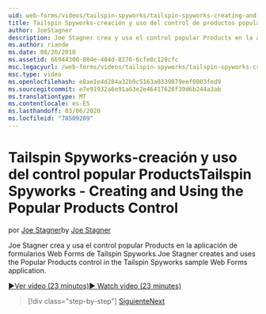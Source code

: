 ```yaml
---
uid: web-forms/videos/tailspin-spyworks/tailspin-spyworks-creating-and-using-the-popular-products-control
title: Tailspin Spyworks-creación y uso del control de productos populares | Microsoft Docs
author: JoeStagner
description: Joe Stagner crea y usa el control popular Products en la aplicación de formularios Web Forms de Tailspin Spyworks.
ms.author: riande
ms.date: 08/26/2010
ms.assetid: 66944300-804e-484d-8176-6cfe8c128cfc
msc.legacyurl: /web-forms/videos/tailspin-spyworks/tailspin-spyworks-creating-and-using-the-popular-products-control
msc.type: video
ms.openlocfilehash: e8ae1e4d284a32b9c5163a0339879eef0803fed9
ms.sourcegitcommit: e7e91932a6e91a63e2e46417626f39d6b244a3ab
ms.translationtype: MT
ms.contentlocale: es-ES
ms.lasthandoff: 03/06/2020
ms.locfileid: "78509209"
---
```

# <a name="tailspin-spyworks---creating-and-using-the-popular-products-control"></a><span data-ttu-id="07e7c-103">Tailspin Spyworks-creación y uso del control popular Products</span><span class="sxs-lookup"><span data-stu-id="07e7c-103">Tailspin Spyworks - Creating and Using the Popular Products Control</span></span>

<span data-ttu-id="07e7c-104">por [Joe Stagner](https://github.com/JoeStagner)</span><span class="sxs-lookup"><span data-stu-id="07e7c-104">by [Joe Stagner](https://github.com/JoeStagner)</span></span>

<span data-ttu-id="07e7c-105">Joe Stagner crea y usa el control popular Products en la aplicación de formularios Web Forms de Tailspin Spyworks.</span><span class="sxs-lookup"><span data-stu-id="07e7c-105">Joe Stagner creates and uses the Popular Products control in the Tailspin Spyworks sample Web Forms application.</span></span>

[<span data-ttu-id="07e7c-106">&#9654;Ver vídeo (23 minutos)</span><span class="sxs-lookup"><span data-stu-id="07e7c-106">&#9654; Watch video (23 minutes)</span></span>](https://channel9.msdn.com/Blogs/ASP-NET-Site-Videos/tailspin-spyworks-creating-and-using-the-popular-products-control)

> [!div class="step-by-step"]
> [<span data-ttu-id="07e7c-107">Siguiente</span><span class="sxs-lookup"><span data-stu-id="07e7c-107">Next</span></span>](tailspin-spyworks-implementing-and-using-the-also-purchased-control.md)
